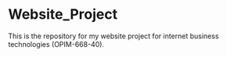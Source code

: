 # Website_Project
This is the repository for my website project for internet business technologies (OPIM-668-40).
